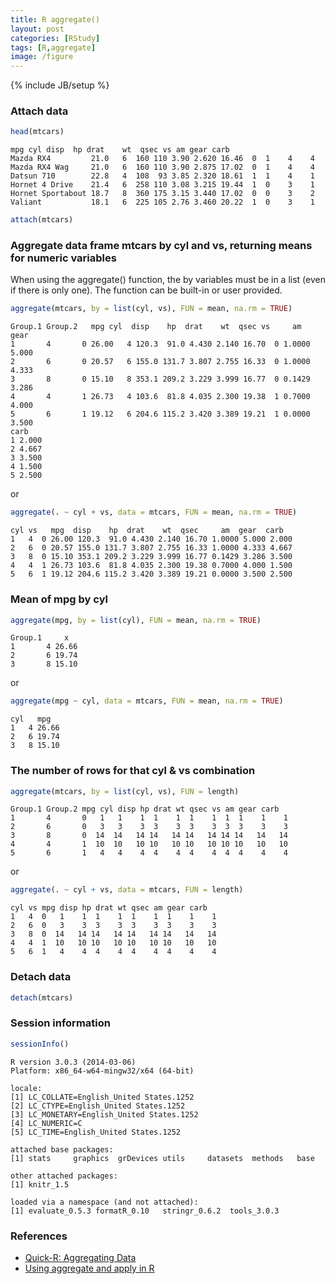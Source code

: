 ```yaml
---
title: R aggregate()
layout: post
categories: [RStudy]
tags: [R,aggregate]
image: /figure
---
```

{% include JB/setup %}

### Attach data


```r
head(mtcars)
```

```
mpg cyl disp  hp drat    wt  qsec vs am gear carb
Mazda RX4         21.0   6  160 110 3.90 2.620 16.46  0  1    4    4
Mazda RX4 Wag     21.0   6  160 110 3.90 2.875 17.02  0  1    4    4
Datsun 710        22.8   4  108  93 3.85 2.320 18.61  1  1    4    1
Hornet 4 Drive    21.4   6  258 110 3.08 3.215 19.44  1  0    3    1
Hornet Sportabout 18.7   8  360 175 3.15 3.440 17.02  0  0    3    2
Valiant           18.1   6  225 105 2.76 3.460 20.22  1  0    3    1
```

```r
attach(mtcars)
```



### Aggregate data frame mtcars by cyl and vs, returning means for numeric variables

When using the aggregate() function, the by variables must be in a list (even if there is only one). The function can be built-in or user provided.


```r
aggregate(mtcars, by = list(cyl, vs), FUN = mean, na.rm = TRUE)
```

```
Group.1 Group.2   mpg cyl  disp    hp  drat    wt  qsec vs     am  gear
1       4       0 26.00   4 120.3  91.0 4.430 2.140 16.70  0 1.0000 5.000
2       6       0 20.57   6 155.0 131.7 3.807 2.755 16.33  0 1.0000 4.333
3       8       0 15.10   8 353.1 209.2 3.229 3.999 16.77  0 0.1429 3.286
4       4       1 26.73   4 103.6  81.8 4.035 2.300 19.38  1 0.7000 4.000
5       6       1 19.12   6 204.6 115.2 3.420 3.389 19.21  1 0.0000 3.500
carb
1 2.000
2 4.667
3 3.500
4 1.500
5 2.500
```


or


```r
aggregate(. ~ cyl + vs, data = mtcars, FUN = mean, na.rm = TRUE)
```

```
cyl vs   mpg  disp    hp  drat    wt  qsec     am  gear  carb
1   4  0 26.00 120.3  91.0 4.430 2.140 16.70 1.0000 5.000 2.000
2   6  0 20.57 155.0 131.7 3.807 2.755 16.33 1.0000 4.333 4.667
3   8  0 15.10 353.1 209.2 3.229 3.999 16.77 0.1429 3.286 3.500
4   4  1 26.73 103.6  81.8 4.035 2.300 19.38 0.7000 4.000 1.500
5   6  1 19.12 204.6 115.2 3.420 3.389 19.21 0.0000 3.500 2.500
```


### Mean of mpg by cyl


```r
aggregate(mpg, by = list(cyl), FUN = mean, na.rm = TRUE)
```

```
Group.1     x
1       4 26.66
2       6 19.74
3       8 15.10
```


or


```r
aggregate(mpg ~ cyl, data = mtcars, FUN = mean, na.rm = TRUE)
```

```
cyl   mpg
1   4 26.66
2   6 19.74
3   8 15.10
```


### The number of rows for that cyl & vs combination


```r
aggregate(mtcars, by = list(cyl, vs), FUN = length)
```

```
Group.1 Group.2 mpg cyl disp hp drat wt qsec vs am gear carb
1       4       0   1   1    1  1    1  1    1  1  1    1    1
2       6       0   3   3    3  3    3  3    3  3  3    3    3
3       8       0  14  14   14 14   14 14   14 14 14   14   14
4       4       1  10  10   10 10   10 10   10 10 10   10   10
5       6       1   4   4    4  4    4  4    4  4  4    4    4
```


or


```r
aggregate(. ~ cyl + vs, data = mtcars, FUN = length)
```

```
cyl vs mpg disp hp drat wt qsec am gear carb
1   4  0   1    1  1    1  1    1  1    1    1
2   6  0   3    3  3    3  3    3  3    3    3
3   8  0  14   14 14   14 14   14 14   14   14
4   4  1  10   10 10   10 10   10 10   10   10
5   6  1   4    4  4    4  4    4  4    4    4
```


### Detach data


```r
detach(mtcars)
```


### Session information


```r
sessionInfo()
```

```
R version 3.0.3 (2014-03-06)
Platform: x86_64-w64-mingw32/x64 (64-bit)

locale:
[1] LC_COLLATE=English_United States.1252
[2] LC_CTYPE=English_United States.1252
[3] LC_MONETARY=English_United States.1252
[4] LC_NUMERIC=C
[5] LC_TIME=English_United States.1252

attached base packages:
[1] stats     graphics  grDevices utils     datasets  methods   base

other attached packages:
[1] knitr_1.5

loaded via a namespace (and not attached):
[1] evaluate_0.5.3 formatR_0.10   stringr_0.6.2  tools_3.0.3
```


### References

* [Quick-R: Aggregating Data](http://www.statmethods.net/management/aggregate.html)
* [Using aggregate and apply in R](http://davetang.org/muse/2013/05/22/using-aggregate-and-apply-in-r/)

